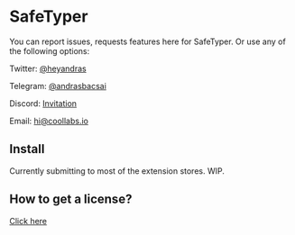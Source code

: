 # SafeTyper
You can report issues, requests features here for SafeTyper.
Or use any of the following options:

Twitter: [@heyandras](https://twitter.com/heyandras)

Telegram: [@andrasbacsai](https://t.me/andrasbacsai)

Discord: [Invitation](https://coollabs.io/discord)

Email: hi@coollabs.io

## Install

Currently submitting to most of the extension stores. WIP.

## How to get a license?

[Click here](https://store.coollabs.io/checkout/buy/bc0d0619-774e-401f-a63b-68e8c38cf1fa)
